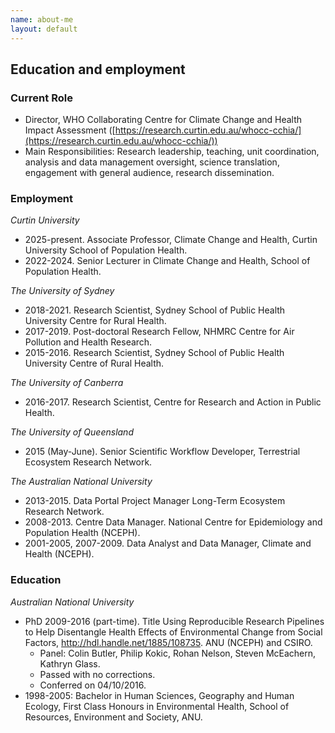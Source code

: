 ```yaml
---
name: about-me
layout: default
---
```


## Education and employment


### Current Role

- Director, WHO Collaborating Centre for Climate Change and Health Impact Assessment ([https://research.curtin.edu.au/whocc-cchia/](https://research.curtin.edu.au/whocc-cchia/))
- Main Responsibilities: Research leadership, teaching, unit coordination, analysis and data management oversight, science translation, engagement with general audience, research dissemination.

### Employment

*Curtin University*

- 2025-present. Associate Professor, Climate Change and Health, Curtin University School of Population Health.
- 2022-2024. Senior Lecturer in Climate Change and Health, School of Population Health.

*The University of Sydney*

- 2018-2021. Research Scientist, Sydney School of Public Health University Centre for Rural Health.
- 2017-2019. Post-doctoral Research Fellow, NHMRC Centre for Air Pollution and Health Research.
- 2015-2016. Research Scientist, Sydney School of Public Health University Centre of Rural Health.

*The University of Canberra*

- 2016-2017. Research Scientist, Centre for Research and Action in Public Health.

*The University of Queensland*

- 2015 (May-June). Senior Scientific Workflow Developer, Terrestrial Ecosystem Research Network.

*The Australian National University*

- 2013-2015. Data Portal Project Manager Long-Term Ecosystem Research Network. 
- 2008-2013. Centre Data Manager. National Centre for Epidemiology and Population Health (NCEPH). 
- 2001-2005, 2007-2009. Data Analyst and Data Manager, Climate and Health (NCEPH).

### Education

*Australian National University*

- PhD 2009-2016 (part-time). Title Using Reproducible Research Pipelines to Help Disentangle Health Effects of Environmental Change from Social Factors, http://hdl.handle.net/1885/108735. ANU (NCEPH) and CSIRO. 
    - Panel: Colin Butler, Philip Kokic, Rohan Nelson, Steven McEachern, Kathryn Glass. 
    - Passed with no corrections. 
    - Conferred on 04/10/2016.
- 1998-2005: Bachelor in Human Sciences, Geography and Human Ecology, First Class Honours in Environmental Health, School of Resources, Environment and Society, ANU.

